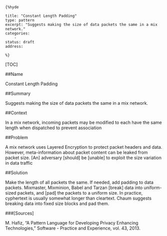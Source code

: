     {%hyde

    title: "Constant Length Padding"
    type: pattern
    excerpt: "Suggests making the size of data packets the same in a mix network."
    categories:
        - 
    status: draft
    address:

    %}

[TOC]


##Name
<!--Primary name the pattern is known by.-->

Constant Length Padding

<!--###[Also Known As]-->
<!-- All other names the pattern is known by.-->



##Summary
<!-- One short paragraph summarising the pattern.-->

Suggests making the size of data packets the same in a mix network.

##Context
<!-- The situations in which the pattern may apply.-->

In a mix network, incoming packets may be modified to each have the same length when dispatched to prevent association

##Problem
<!-- The problem a pattern addresses, including a list of forces describing why a problem might be difficult to solve.-->

A mix network uses Layered Encryption to protect packet headers and data. However, meta-information about packet content can be leaked from packet size. [An] adversary [should] be [unable] to exploit the size variation in data traffic

##Solution
<!-- A concise description of how the pattern addresses the problem.-->

Make the length of all packets the same. If needed, add padding to data packets. Mixmaster, Mixminion, Babel and Tarzan [break] data into uniform-sized packets, and [pad] the packets to a uniform size. In practice, cyphertext is usually somewhat longer than cleartext. Chaum suggests breaking data into fixed size blocks and pad them.

<!--###[Structure]-->
<!--A detailed specification of the structural aspects of the pattern. A class diagram if applicable.-->



<!--###[Implementation]-->
<!--Guidelines for implementing the pattern; code fragments; suggested PETS; policy fragments.-->



<!--##Consequences-->
<!--The advantages (benefits) and disadvantages (liabilities) of applying the pattern.-->



<!--###[Constraints]-->
<!-- limitations as a consequence of applying the pattern.-->



<!--##Examples-->
<!--Motivational example to see how the pattern is applied.-->



<!--###[Known Uses]-->
<!-- Pointers to various applications of the pattern.-->



<!--##See Also-->
<!-- Any pointers to relevant information, not contained in the subfields below.-->



<!--###[Related Patterns]-->
<!-- Supporting and conflicting patterns-->



###[Sources]
<!-- References to the original source of the pattern.-->

M. Hafiz, “A Pattern Language for Developing Privacy Enhancing Technologies,” Software - Practice and Experience, vol. 43, 2013.

<!--##General Comments-->
<!-- Separate discussion on the pattern.-->



<!--##Categories-->
<!-- Placeholder for future agreed upon categories as per collaboration's evaluation.-->

<!--##Tags-->
<!-- User definable descriptors for additional correlation.-->




